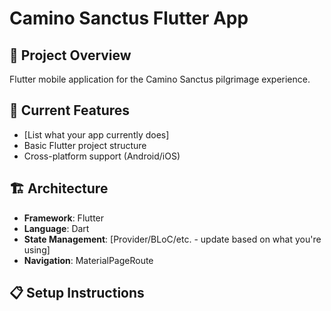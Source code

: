 # Camino Sanctus Flutter App

## 📱 Project Overview
Flutter mobile application for the Camino Sanctus pilgrimage experience.

## 🚀 Current Features
- [List what your app currently does]
- Basic Flutter project structure
- Cross-platform support (Android/iOS)

## 🏗️ Architecture
- **Framework**: Flutter
- **Language**: Dart
- **State Management**: [Provider/BLoC/etc. - update based on what you're using]
- **Navigation**: MaterialPageRoute

## 📋 Setup Instructions
